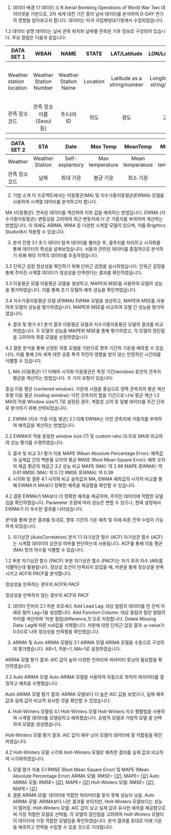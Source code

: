 1. 데이터 배경
1.1 데이터 소개
Aerial Bombing Operations of World War Two 데이터셋을 기반으로, 2차 세계 대전 기간 중의 날씨 데이터를 분석하여 D-DAY 연기의 영향을 알아보고자 합니다. 데이터는 미국 국립해양대기청에서 수집되었습니다.

1.2 데이터 설명
데이터는 날씨 관측 위치와 날짜별 관측된 기후 정보로 구성되어 있습니다. 주요 컬럼은 다음과 같습니다:

|DATA SET 1|WBAN|NAME|STATE|LAT/Latitude|LON/Longitude|ELEV|
|------|:-----:|:-----:|:----:|:----:|:----:|:----:|
|Weather station location|Weather Station Number|Weather Station Name|Location|Latitude as a string/number|Longitude as a string/number|Note that an elevation of 9999 means unknown|
|관측 장소 코드|관측 장소 이름 (Seoul 등)|주/나라 ID|위도|경도|고도|

|DATA SET 2|STA|Date|Max Temp|MeanTemp|Min Temp|
|------|:-----:|:-----:|:----:|:----:|:----:|
|Weather|Weather Station| Self-explantory|Max temperature|Mean temperature|Min temperature |
|관측 장소 코드|날짜|최대 기온|평균 기온|최소 기온|

2. 기법 소개
이 프로젝트에서는 이동평균(MA) 및 지수가중이동평균(EWMA) 모델을 사용하여 시계열 데이터를 분석하고자 합니다.

MA (이동평균): 연속된 데이터를 계산하여 이후 값을 예측하는 방법입니다.
EWMA (지수가중이동평균): 변동성을 고려하여 최근 변동치에 더 큰 가중치를 부여하여 계산하는 방법입니다.
이 외에도 ARIMA, WMA 등 다양한 시계열 모델이 있으며, 이를 Brightics Studio에서 적용할 수 있습니다.

3. 분석 진행
3.1 초기 데이터 탐색
데이터를 불러온 후, 결측치를 처리하고 시각화를 통해 데이터의 특성을 살펴보았습니다. 서울과 관련된 데이터를 중점적으로 분석하기 위해 해당 지역의 데이터를 추출하였습니다.

3.2 단위근 검정
정상성을 확인하기 위해 단위근 검정을 실시하였습니다. 단위근 검정을 통해 주어진 시계열 데이터가 정상성을 만족한다는 결과를 확인하였습니다.

3.3 이동평균 모델
이동평균 모델을 생성하고, MAPE와 MSE를 사용하여 모델의 성능을 평가하였습니다. 이를 통해 초기 모델의 예측 성능을 확인하였습니다.

3.4 지수가중이동평균 모델 (EWMA)
EWMA 모델을 생성하고, MAPE와 MSE를 사용하여 모델의 성능을 평가하였습니다. MAPE와 MSE를 비교하여 모델 간 성능을 평가하였습니다.

4. 결과 및 평가
4.1 분석 결과
이동평균 모델과 지수가중이동평균 모델의 결과를 비교하였습니다. 두 모델의 성능을 MAPE와 MSE를 통해 평가하였고, 각 모델의 장단점을 고려하여 최종 모델을 선정하였습니다.

4.2 결론
분석을 통해 선정된 최종 모델을 기반으로 향후 기간의 기온을 예측할 수 있습니다. 이를 통해 2차 세계 대전 공중 폭격 작전의 영향을 받지 않는 안정적인 시간대를 식별할 수 있습니다.

1. MA (이동평균)
1.1 이해와 시각화
이동평균은 특정 기간(window) 동안의 관측치 평균을 계산하는 방법입니다. 두 가지 유형이 있습니다:

중심 이동 평균 (centered window): 가운데 시점을 중심으로 양쪽 관측치의 평균 계산
후행 이동 평균 (trailing window): 이전 관측치의 합을 기간으로 나눠 평균 계산
1.2 MA의 적용
Window size가 7로 설정된 경우, 계절성 고려 및 일별 데이터를 주간 단위로 분석하기 위해 선택되었습니다.

2. EWMA (지수 가중 이동 평균)
2.1 이해
EWMA는 이전 관측치에 가중치를 부여하여 예측값을 계산하는 방법입니다.

2.2 EWMA의 적용
동일한 window size (7) 및 custom ratio (0.5)로 MA와 비교하여 성능 평가를 수행하였습니다.

3. 결과 및 비교
3.1 평가 지표
MAPE (Mean Absolute Percentage Error): 예측값과 실제값 간의 백분율 오차의 평균
RMSE (Root Mean Square Error): 예측 오차의 제곱 평균의 제곱근
3.2 성능 비교
MAPE (MA): 약 2.98
MAPE (EWMA): 약 0.61
RMSE (MA): 약 0.72
RMSE (EWMA): 약 0.39
4. 시각화 및 결론
4.1 시각화 비교
실측값과 MA, EWMA 예측값의 시각적 비교를 통해 EWMA가 MA보다 정확한 예측을 제공함을 확인할 수 있습니다.

4.2 결론
EWMA가 MA보다 더 정확한 예측을 제공하며, 주어진 데이터에 적합한 모델임을 확인하였습니다. Parameter 조정에 따라 성능은 변할 수 있으나, 현재 설정에서 EWMA가 더 우수한 결과를 나타냈습니다.

분석을 통해 얻은 결과를 토대로, 향후 기간의 기온 예측 및 이에 따른 전략 수립이 가능하게 되었습니다.

1. 자기상관 (AutoCorrelation) 분석
1.1 자기상관 함수 (ACF)
자기상관 함수 (ACF)는 시계열 데이터의 상관성 여부를 판단하는데 사용됩니다. ACF를 통해 이동 평균(MA) 항의 차수를 식별할 수 있습니다.

1.2 부분 자기상관 함수 (PACF)
부분 자기상관 함수 (PACF)는 자기 회귀 차수 (AR)를 식별하는데 활용됩니다. 정상성 조건이 만족되지 않았을 때, 차분을 통해 정상성을 만족시키고 ACF와 PACF를 분석합니다.

정상성을 만족하는 경우의 ACF와 PACF

정상성을 만족하지 않는 경우의 ACF와 PACF

2. 데이터 전처리
2.1 차분 프로세스
Add Lead Lag: 대상 컬럼의 데이터를 한 칸씩 아래로 밀어 Lag=1을 생성합니다.
Add Function Column: 대상 컬럼과 밀린 컬럼의 차이를 계산하여 '차분 컬럼(difference_1)'으로 저장합니다.
Delete Missing Data: Lag에 따른 null값을 삭제합니다.
차분에 대한 단위근 검정 결과:
p-value가 0.0으로 나와 정상성을 만족함을 확인했습니다.

3. ARIMA 및 Auto ARIMA 모델링
3.1 ARIMA 모델
ARIMA 모델을 수동으로 구성하여 평가했습니다. AR=1, 차분=1, MA=1로 설정하였습니다.

ARIMA 모델 평가 결과:
AIC 값이 높아 다양한 전처리와 파라미터 튜닝이 필요함을 확인하였습니다.

3.2 Auto ARIMA 모델
Auto ARIMA 모델을 사용하여 자동으로 최적의 파라미터를 결정하고 예측을 수행했습니다.

Auto ARIMA 모델 평가 결과:
ARIMA 모델보다 더 높은 AIC 값을 보였으나, 실제 예측값과 실제 값이 비교적 유사한 것을 확인할 수 있었습니다.

4. Holt-Winters 모델링
4.1 Holt-Winters 모델
Holt-Winters 지수 평활법을 사용하여 시계열 데이터를 모델링하고 예측했습니다. 승법적 모델과 가법적 모델 중 선택하여 모델을 생성했습니다.

Holt-Winters 모델 평가 결과:
AIC 값이 매우 낮아 모델이 데이터에 잘 적합됨을 확인하였습니다.

4.2 Holt-Winters 모델 시각화
Holt-Winters 모델로 예측한 결과를 실제 값과 비교하여 시각화하였습니다.

5. 모델 평가 지표
5.1 RMSE (Root Mean Square Error) 및 MAPE (Mean Absolute Percentage Error)
ARIMA 모델: RMSE= [값], MAPE= [값]
Auto ARIMA 모델: RMSE= [값], MAPE= [값]
Holt-Winters 모델: RMSE= [값], MAPE= [값]
6. 결론
ARIMA 모델: 데이터에 적합한 파라미터를 찾지 못해 성능이 낮음.
Auto ARIMA 모델: ARIMA보다 나은 결과를 보이지만, Holt-Winters 모델보다는 성능이 떨어짐.
Holt-Winters 모델: AIC 값이 낮고 실제 값과 유사한 예측을 제공함으로써 가장 적합한 모델로 선택됨.
각 모델의 장단점을 고려하여 Holt-Winters 모델이 이 데이터에 가장 적합한 모델임을 확인하였습니다. 분석 결과를 토대로 미래 기온을 예측하고 전략을 수립할 수 있을 것으로 기대됩니다.
